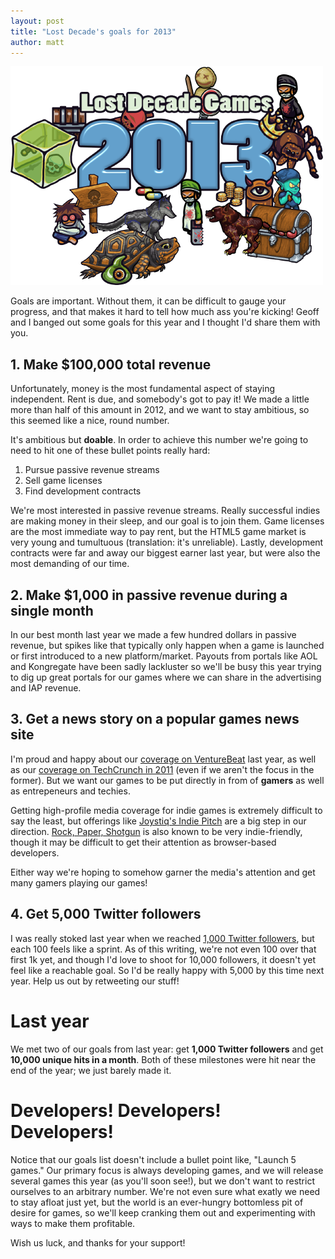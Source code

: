 ```yaml
---
layout: post
title: "Lost Decade's goals for 2013"
author: matt
---
```


<div class="full-frame">
	<img alt="Lost Decade Games in 2013" src="/media/images/posts/misc/2013.png" width="500" height="350">
</div>

Goals are important. Without them, it can be difficult to gauge your progress, and that makes it hard to tell how much ass you're kicking! Geoff and I banged out some goals for this year and I thought I'd share them with you.

## 1. Make $100,000 total revenue

Unfortunately, money is the most fundamental aspect of staying independent. Rent is due, and somebody's got to pay it! We made a little more than half of this amount in 2012, and we want to stay ambitious, so this seemed like a nice, round number.

It's ambitious but **doable**. In order to achieve this number we're going to need to hit one of these bullet points really hard:

1. Pursue passive revenue streams
2. Sell game licenses
3. Find development contracts

We're most interested in passive revenue streams. Really successful indies are making money in their sleep, and our goal is to join them. Game licenses are the most immediate way to pay rent, but the HTML5 game market is very young and tumultuous (translation: it's unreliable). Lastly, development contracts were far and away our biggest earner last year, but were also the most demanding of our time.

## 2. Make $1,000 in passive revenue during a single month

In our best month last year we made a few hundred dollars in passive revenue, but spikes like that typically only happen when a game is launched or first introduced to a new platform/market. Payouts from portals like AOL and Kongregate have been sadly lackluster so we'll be busy this year trying to dig up great portals for our games where we can share in the advertising and IAP revenue.

## 3. Get a news story on a popular games news site

I'm proud and happy about our [coverage on VentureBeat](http://venturebeat.com/2012/09/18/simplifying-mobile-app-development-ludei-says-it-can-convert-html5-apps-into-hybrid-native-apps-in-minutes/) last year, as well as our [coverage on TechCrunch in 2011](http://techcrunch.com/2011/07/11/html5-game-maker-looks-to-transcend-sleepy-chrome-web-store-sales-on-ios/) (even if we aren't the focus in the former). But we want our games to be put directly in from of **gamers** as well as entrepeneurs and techies.

Getting high-profile media coverage for indie games is extremely difficult to say the least, but offerings like [Joystiq's Indie Pitch](http://www.joystiq.com/tag/joystiq-indie-pitch/) are a big step in our direction. [Rock, Paper, Shotgun](http://www.rockpapershotgun.com/) is also known to be very indie-friendly, though it may be difficult to get their attention as browser-based developers.

Either way we're hoping to somehow garner the media's attention and get many gamers playing our games!

## 4. Get 5,000 Twitter followers

I was really stoked last year when we reached [1,000 Twitter followers](https://twitter.com/LostDecadeGames), but each 100 feels like a sprint. As of this writing, we're not even 100 over that first 1k yet, and though I'd love to shoot for 10,000 followers, it doesn't yet feel like a reachable goal. So I'd be really happy with 5,000 by this time next year. Help us out by retweeting our stuff!

# Last year

We met two of our goals from last year: get **1,000 Twitter followers** and get **10,000 unique hits in a month**. Both of these milestones were hit near the end of the year; we just barely made it.

# Developers! Developers! Developers!

Notice that our goals list doesn't include a bullet point like, "Launch 5 games." Our primary focus is always developing games, and we will release several games this year (as you'll soon see!), but we don't want to restrict ourselves to an arbitrary number. We're not even sure what exatly we need to stay afloat just yet, but the world is an ever-hungry bottomless pit of desire for games, so we'll keep cranking them out and experimenting with ways to make them profitable.

Wish us luck, and thanks for your support!
